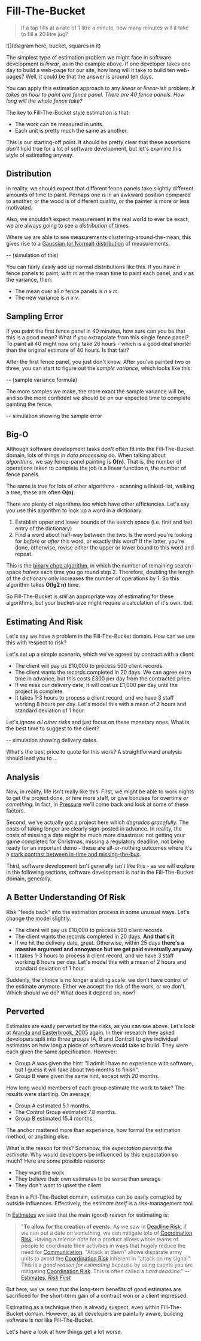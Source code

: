 
# Fill-The-Bucket

> If a tap fills at a rate of 1 litre a minute, how many minutes will it take to fill a 20 litre jug?

![](diagram here, bucket, squares in it)

The simplest type of estimation problem we might face in software development is _linear_, as in the example above.  If one developer takes one day to build a web-page for our site, how long will it take to build ten web-pages?  Well, it could be that the answer is around ten days.

You can apply this estimation approach to any _linear_ or _linear-ish_ problem:  _It takes an hour to paint one fence panel.  There are 40 fence panels. How long will the whole fence take?_

The key to Fill-The-Bucket style estimation is that:

 - The work can be measured in units.   
 - Each unit is pretty much the same as another.  
 
This is our starting-off point.  It should be pretty clear that these assertions _don't_ hold true for a lot of software development, but let's examine this style of estimating anyway.

## Distribution

In reality, we should expect that different fence panels take slightly different amounts of time to paint. Perhaps one is in an awkward position compared to another, or the wood is of different quality, or the painter is more or less motivated.  

Also, we shouldn't expect measurement in the real world to ever be exact,  we are always going to see a _distribution_ of times. 

Where we are able to see measurements clustering-around-the-mean, this gives rise to a [Gaussian (or Normal) distribution]() of measurements.

-- (simulation of this)

You can fairly easily add up normal distributions like this.  If you have _n_ fence panels to paint, with _m_ as the mean time to paint each panel, and _v_ as the variance, then:
 
  - The mean over all _n_ fence panels is _n x m_.
  - The new variance is _n x v_.
  
## Sampling Error

If you paint the first fence panel in 40 minutes, how sure can you be that this is a good mean?  What if you extrapolate from this single fence panel?  To paint all 40 might now only take 26 hours - which is a good deal shorter than the original estimate of 40 hours.  Is that fair?

After the first fence panel, you just don't know.  After you've painted two or three, you can start to figure out the _sample variance_, which looks like this:

-- (sample variance formula)

The more samples we make, the more exact the sample variance will be, and so the more confident we should be on our expected time to complete painting the fence.

-- simulation showing the sample error

## Big-O

Although software development tasks don't often fit into the Fill-The-Bucket domain, lots of things in _data processing_ do.  When talking about _algorithms_, we say fence-panel painting is **O(n)**.  That is, the number of operations taken to complete the job is a linear function _n_, the number of fence panels.

The same is true for lots of other algorithms - scanning a linked-list, walking a tree, these are often **O(n)**.

There are plenty of algorithms too which have other efficiencies.   Let's say you use this algorithm to look up a word in a dictionary.

1.  Establish upper and lower bounds of the search space (i.e. first and last entry of the dictionary)
2.  Find a word about half-way between the two.  Is the word you're looking for _before_ or _after_ this word, or exactly this word?  If the latter, you're done, otherwise, revise either the upper or lower bound to this word and repeat.

This is the [binary chop algorithm](), in which the number of remaining search-space _halves_ each time you go round step 2.  Therefore, doubling the length of the dictionary only increases the number of operations by 1.  So this algorithm takes **O(lg2 n)** time.

So Fill-The-Bucket is _still_ an appropriate way of estimating for these algorithms, but your bucket-size might require a calculation of it's own.  tbd.

## Estimating And Risk

Let's say we have a problem in the Fill-The-Bucket domain.  How can we use this with respect to risk?

Let's set up a simple scenario, which we've agreed by contract with a client: 

- The client will pay us £10,000 to process 500 client records.
- The client wants the records completed in 20 days.  We can agree extra time in advance, but this costs £300 per day from the contracted price.
- If we miss our delivery date, it will cost us £1,000 per day until the project is complete.
- It takes 1-3 hours to process a client record, and we have 3 staff working 8 hours per day.  Let's model this with a mean of 2 hours and standard deviation of 1 hour.

Let's ignore _all other risks_ and just focus on these monetary ones.  What is the best time to suggest to the client?

-- simulation showing delivery dates.

What's the best price to quote for this work?  A straightforward analysis should lead you to ...

## Analysis

Now, in reality, life isn't really like this.  First, we might be able to work nights to get the project done, or hire more staff, or give bonuses for overtime _or something_.  In fact, in [Pressure]() we'll come back and look at some of these factors.

Second, we've actually got a project here which _degrades gracefully_. The costs of taking longer are clearly sign-posted in advance.  In reality, the costs of missing a date might be much more disastrous:  not getting your game completed for Christmas, missing a regulatory deadline, not being ready for an important demo - these are all-or-nothing outcomes where it's a [stark contrast between in-time and missing-the-bus](Deadline-Risk).  

Third, software development isn't generally isn't like this - as we will explore in the following sections, software development is _not_ in the Fill-The-Bucket domain, generally.

## A Better Understanding Of Risk

Risk "feeds back" into the estimation process in some unusual ways.   Let's change the model slightly.

- The client will pay us £10,000 to process 500 client records.
- The client wants the records completed in 20 days. **And that's it**.
- If we hit the delivery date, great.  Otherwise, within 25 days **there's a massive argument and annoyance but we get paid eventually anyway.**
- It takes 1-3 hours to process a client record, and we have 3 staff working 8 hours per day.  Let's model this with a mean of 2 hours and standard deviation of 1 hour.

Suddenly, the choice is no longer a sliding scale:  we don't have control of the estimate anymore.  Either we accept the risk of the work, or we don't.   Which should we do?  What does it depend on, now?

## Perverted

Estimates are easily perverted by the risks, as you can see above.  Let's look at [Aranda and Easterbrook, 2005](http://www.cs.toronto.edu/%7Esme/papers/2005/ESEC-FSE-05-Aranda.pdf) again.  In their research they asked developers split into three groups (A, B and Control) to give individual estimates on how long a piece of software would take to build.   They were each given the same specification.  However:

- Group A was given the hint: "I admit I have no experience with software, but I guess it will take about two months to finish".
- Group B were given the same hint, except with _20_ months.

How long would members of each group estimate the work to take?  The results were startling.  On average,
  
  - Group A estimated 5.1 months.
  - The Control Group estimated 7.8 months.
  - Group B estimated 15.4 months.
  
The anchor mattered more than experience, how formal the estimation method, or anything else. 

What is the reason for this?  Somehow, the _expectation perverts the estimate_.  Why would developers be influenced by this expectation so much?  Here are some possible reasons:

 - They want the work
 - They believe their own estimates to be worse than average
 - They don't want to upset the client
 
Even in a Fill-The-Bucket domain, estimates can be easily corrupted by outside influences.  Effectively, the _estimate itself_ is a risk-management tool.   

In [Estimates](Estimates.md) we said that the main (good) reason for estimating is:

> "**To allow for the creation of _events_.**  As we saw in [Deadline Risk](Deadline-Risk.md), if we can put a date on something, we can mitigate lots of [Coordination Risk](Coordination-Risk.md). Having a _release date_ for a product allows whole teams of people to coordinate their activities in ways that hugely reduce the need for [Communication](Communication-Risk.md).  "Attack at dawn" allows disparate army units to avoid the [Coordination Risk](Coordination-Risk.md) inherent in "attack on my signal".  This is a _good reason for estimating_ because by using events you are mitigating [Coordination Risk](Coordination-Risk.md).  This is often called a _hard deadline_." -- [Estimates, _Risk First_](Estimates.md)

But here, we've seen that the long-term benefits of good estimates are sacrificed for the short-term gain of a contract won or a client impressed.

Estimating as a technique then is already suspect, even within Fill-The-Bucket domain.  However, as all developers are painfully aware, building software is _not_ like Fill-The-Bucket.  

Let's have a look at how things get a lot worse.